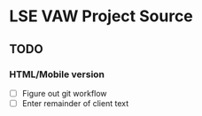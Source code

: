 # LSE VAW Project Source

## TODO

### HTML/Mobile version

- [ ] Figure out git workflow
- [ ] Enter remainder of client text